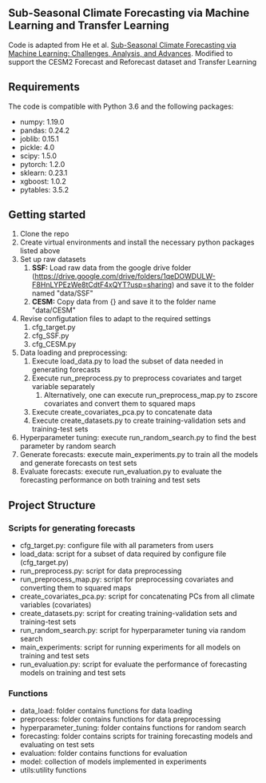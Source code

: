 ## Sub-Seasonal Climate Forecasting via Machine Learning and Transfer Learning

Code is adapted from He et al. [Sub-Seasonal Climate Forecasting via Machine Learning: Challenges, Analysis, and Advances](https://arxiv.org/abs/2006.07972). Modified to support the CESM2 Forecast and Reforecast dataset and Transfer Learning

## Requirements
The code is compatible with Python 3.6 and the following packages:
- numpy: 1.19.0
- pandas: 0.24.2
- joblib: 0.15.1
- pickle: 4.0
- scipy: 1.5.0
- pytorch: 1.2.0
- sklearn: 0.23.1
- xgboost: 1.0.2
- pytables: 3.5.2

## Getting started
1. Clone the repo
2. Create virtual environments and install the necessary python packages listed above
3. Set up raw datasets
    1. **SSF:** Load raw data from the google drive folder (https://drive.google.com/drive/folders/1qeDOWDULW-F8HnLYPEzWe8tCdtF4xQYT?usp=sharing) and save it to the folder named "data/SSF"
    2. **CESM:** Copy data from {} and save it to the folder name "data/CESM"
4. Revise configutation files to adapt to the required settings
    1. cfg_target.py
    2. cfg_SSF.py
    3. cfg_CESM.py
5. Data loading and preprocessing:
    1. Execute load_data.py to load the subset of data needed in generating forecasts
    2. Execute run_preprocess.py to preprocess covariates and target variable separately
        1. Alternatively, one can execute run_preprocess_map.py to zscore covariates and convert them to squared maps
    3. Execute create_covariates_pca.py to concatenate data
    4. Execute create_datasets.py to create training-validation sets and training-test sets
6. Hyperparameter tuning: execute run_random_search.py to find the best parameter by random search
7. Generate forecasts: execute main_experiments.py to train all the models and generate forecasts on test sets
8. Evaluate forecasts: execute run_evaluation.py to evaluate the forecasting performance on both training and test sets


## Project Structure

### Scripts for generating forecasts
- cfg_target.py: configure file with all parameters from users
- load_data: script for a subset of data required by configure file (cfg_target.py)
- run_preprocess.py: script for data preprocessing
- run_preprocess_map.py: script for preprocessing covariates and converting them to squared maps
- create_covariates_pca.py: script for concatenating PCs from all climate variables (covariates)
- create_datasets.py: script for creating training-validation sets and training-test sets
- run_random_search.py: script for hyperparameter tuning via random search
- main_experiments: script for running experiments for all models on training and test sets
- run_evaluation.py: script for evaluate the performance of forecasting models on training and test sets


### Functions
- data_load: folder contains functions for data loading
- preprocess: folder contains functions for data preprocessing
- hyperparameter_tuning: folder contains functions for random search
- forecasting: folder contains scripts for training forecasting models and evaluating on test sets
- evaluation: folder contains functions for evaluation
- model: collection of models implemented in experiments
- utils:utility functions
